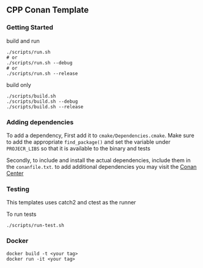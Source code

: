 ## CPP Conan Template

### Getting Started

build and run

```
./scripts/run.sh
# or
./scripts/run.sh --debug
# or 
./scripts/run.sh --release
```

build only

```
./scripts/build.sh
./scripts/build.sh --debug 
./scripts/build.sh --release
```

### Adding dependencies

To add a dependency,
First add it to  `cmake/Dependencies.cmake`. Make sure to add the
appropriate `find_package()` and set the variable under `PROJECR_LIBS`
so that it is available to the binary and  tests

Secondly, to include and install the actual dependencies,
include them in the `conanfile.txt`. to add additional dependencies
you may visit the [Conan Center](https://conan.io/center)

### Testing

This templates uses catch2 and ctest as the runner

To run tests

```
./scripts/run-test.sh
```

### Docker

```
docker build -t <your tag>
docker run -it <your tag>
```
